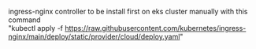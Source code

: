 ingress-nginx controller to be install first on eks cluster manually with this command         
"kubectl apply -f https://raw.githubusercontent.com/kubernetes/ingress-nginx/main/deploy/static/provider/cloud/deploy.yaml"

      
   
  
  
 
